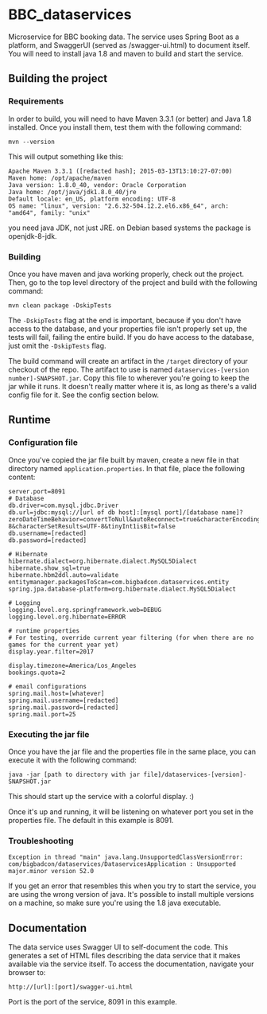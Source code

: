 # BBC_dataservices
Microservice for BBC booking data. The service uses Spring Boot as a platform, and SwaggerUI (served as /swagger-ui.html) to document itself. You will need to install java 1.8 and maven to build and start the service.
## Building the project
### Requirements
In order to build, you will need to have Maven 3.3.1 (or better) and Java 1.8 installed. Once you install them, test them with the following command:

```
mvn --version
```

This will output something like this:


```
Apache Maven 3.3.1 ([redacted hash]; 2015-03-13T13:10:27-07:00)
Maven home: /opt/apache/maven
Java version: 1.8.0_40, vendor: Oracle Corporation
Java home: /opt/java/jdk1.8.0_40/jre
Default locale: en_US, platform encoding: UTF-8
OS name: "linux", version: "2.6.32-504.12.2.el6.x86_64", arch: "amd64", family: "unix"
```

you need java JDK, not just JRE. on Debian based systems the package is openjdk-8-jdk.

### Building
Once you have maven and java working properly, check out the project. Then, go to the top level directory of the project and build with the following command:

```
mvn clean package -DskipTests
```

The `-DskipTests` flag at the end is important, because if you don't have access to the database, and your properties file isn't properly set up, the tests will fail, failing the entire build.
If you do have access to the database, just omit the `-DskipTests` flag.

The build command will create an artifact in the `/target` directory of your checkout of the repo. The artifact to use is named `dataservices-[version number]-SNAPSHOT.jar`. Copy this file to wherever you're going to keep the jar while it runs. It doesn't really matter where it is, as long as there's a valid config file for it.  See the config section below.

## Runtime
### Configuration file
Once you've copied the jar file built by maven, create a new file in that directory named `application.properties`.  In that file, place the following content:

```
server.port=8091
# Database
db.driver=com.mysql.jdbc.Driver
db.url=jdbc:mysql://[url of db host]:[mysql port]/[database name]?zeroDateTimeBehavior=convertToNull&autoReconnect=true&characterEncoding=UTF-8&characterSetResults=UTF-8&tinyInt1isBit=false
db.username=[redacted]
db.password=[redacted]

# Hibernate
hibernate.dialect=org.hibernate.dialect.MySQL5Dialect
hibernate.show_sql=true
hibernate.hbm2ddl.auto=validate
entitymanager.packagesToScan=com.bigbadcon.dataservices.entity
spring.jpa.database-platform=org.hibernate.dialect.MySQL5Dialect

# Logging
logging.level.org.springframework.web=DEBUG
logging.level.org.hibernate=ERROR

# runtime properties
# For testing, override current year filtering (for when there are no games for the current year yet)
display.year.filter=2017

display.timezone=America/Los_Angeles
bookings.quota=2

# email configurations
spring.mail.host=[whatever]
spring.mail.username=[redacted]
spring.mail.password=[redacted]
spring.mail.port=25

```

### Executing the jar file
Once you have the jar file and the properties file in the same place, you can execute it with the following command:

```
java -jar [path to directory with jar file]/dataservices-[version]-SNAPSHOT.jar
```

This should start up the service with a colorful display. :)

Once it's up and running, it will be listening on whatever port you set in the properties file.  The default in this example is 8091.

### Troubleshooting
```
Exception in thread "main" java.lang.UnsupportedClassVersionError: com/bigbadcon/dataservices/DataservicesApplication : Unsupported major.minor version 52.0
```
If you get an error that resembles this when you try to start the service, you are using the wrong version of java.  It's possible to install multiple versions on a machine, so make sure you're using the 1.8 java executable.

## Documentation
The data service uses Swagger UI to self-document the code. This generates a set of HTML files describing the data service that it makes available via the service itself. To access the documentation, navigate your browser to:

```
http://[url]:[port]/swagger-ui.html
```

Port is the port of the service, 8091 in this example.
